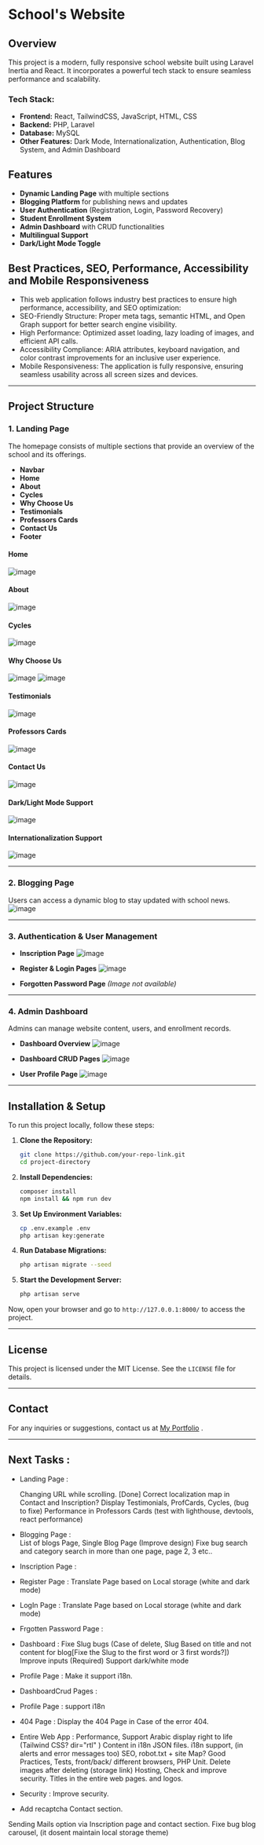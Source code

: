 # School's Website

## Overview
This project is a modern, fully responsive school website built using Laravel Inertia and React. It incorporates a powerful tech stack to ensure seamless performance and scalability.

### **Tech Stack:**
- **Frontend:** React, TailwindCSS, JavaScript, HTML, CSS
- **Backend:** PHP, Laravel
- **Database:** MySQL
- **Other Features:** Dark Mode, Internationalization, Authentication, Blog System, and Admin Dashboard

## Features
- **Dynamic Landing Page** with multiple sections
- **Blogging Platform** for publishing news and updates
- **User Authentication** (Registration, Login, Password Recovery)
- **Student Enrollment System**
- **Admin Dashboard** with CRUD functionalities
- **Multilingual Support**
- **Dark/Light Mode Toggle**

## Best Practices, SEO, Performance, Accessibility and Mobile Responsiveness

- This web application follows industry best practices to ensure high performance, accessibility, and SEO optimization:
- SEO-Friendly Structure: Proper meta tags, semantic HTML, and Open Graph support for better search engine visibility.
- High Performance: Optimized asset loading, lazy loading of images, and efficient API calls.
- Accessibility Compliance: ARIA attributes, keyboard navigation, and color contrast improvements for an inclusive user experience.
- Mobile Responsiveness: The application is fully responsive, ensuring seamless usability across all screen sizes and devices.

---

## Project Structure

### **1. Landing Page**
The homepage consists of multiple sections that provide an overview of the school and its offerings.

- **Navbar**
- **Home**
- **About**
- **Cycles**
- **Why Choose Us**
- **Testimonials**
- **Professors Cards**
- **Contact Us**
- **Footer**

#### **Home**
![image](https://github.com/user-attachments/assets/cb281972-d99f-4c2b-aa14-7a07db05fe49)

#### **About**
![image](https://github.com/user-attachments/assets/1fe41a0a-461d-4c42-a143-2512e9b9aa81)

#### **Cycles**
![image](https://github.com/user-attachments/assets/15b70d6f-4a58-4fd2-ad89-ff0b19c572c8)

#### **Why Choose Us**
![image](https://github.com/user-attachments/assets/476d4d43-127d-4d59-a594-b198c756e3ea)
![image](https://github.com/user-attachments/assets/94121a14-a82a-4443-900d-7e7cb8d6d405)

#### **Testimonials**
![image](https://github.com/user-attachments/assets/04abc8a9-e93b-45f9-aef9-508db9895644)

#### **Professors Cards**
![image](https://github.com/user-attachments/assets/c99bf912-36e7-41f1-a0ae-0b862e4d58cd)

#### **Contact Us**
![image](https://github.com/user-attachments/assets/46308380-9749-40b3-a7e1-ddf1d94ddcda)

#### **Dark/Light Mode Support**
![image](https://github.com/user-attachments/assets/953d31fe-9b35-41d1-94b5-0f7d1b4eea91)

#### **Internationalization Support**
![image](https://github.com/user-attachments/assets/fd4e4e00-6485-4b7b-b72f-831fcfa893e1)

---

### **2. Blogging Page**
Users can access a dynamic blog to stay updated with school news.
![image](https://github.com/user-attachments/assets/97146c33-f776-47e7-99b1-a2e608c2cb9e)

---

### **3. Authentication & User Management**
- **Inscription Page**
  ![image](https://github.com/user-attachments/assets/5d3a4603-d50e-4a85-818f-a1c6b1ccd951)

- **Register & Login Pages**
  ![image](https://github.com/user-attachments/assets/c6ca2f74-87b8-404f-8e48-dde3a77df9e0)

- **Forgotten Password Page** *(Image not available)*

---

### **4. Admin Dashboard**
Admins can manage website content, users, and enrollment records.

- **Dashboard Overview**
  ![image](https://github.com/user-attachments/assets/03088cd9-a89f-4505-ae05-39aea6896fef)

- **Dashboard CRUD Pages**
  ![image](https://github.com/user-attachments/assets/8e076dcf-afac-4f77-a6ca-6205baeaa9c4)

- **User Profile Page**
  ![image](https://github.com/user-attachments/assets/074c606a-7ca0-4396-9090-2222a5bc69b6)

---

## Installation & Setup
To run this project locally, follow these steps:

1. **Clone the Repository:**
   ```bash
   git clone https://github.com/your-repo-link.git
   cd project-directory
   ```

2. **Install Dependencies:**
   ```bash
   composer install
   npm install && npm run dev
   ```

3. **Set Up Environment Variables:**
   ```bash
   cp .env.example .env
   php artisan key:generate
   ```

4. **Run Database Migrations:**
   ```bash
   php artisan migrate --seed
   ```

5. **Start the Development Server:**
   ```bash
   php artisan serve
   ```

Now, open your browser and go to `http://127.0.0.1:8000/` to access the project.

---

## License
This project is licensed under the MIT License. See the `LICENSE` file for details.

---

## Contact
For any inquiries or suggestions, contact us at [My Portfolio](https://lyam0udi.netlify.app/) .

---

## Next Tasks : 
+ Landing Page :
	
	Changing URL while scrolling. [Done]
	Correct localization map in Contact and Inscription?
	Display Testimonials, ProfCards, Cycles, (bug to fixe)
	Performance in Professors Cards (test with lighthouse, devtools, react performance)
+ Blogging Page :	
	List of blogs Page,
	Single Blog Page (Improve design)
	Fixe bug search and category search in more than one page, page 2, 3 etc..
+ Inscription Page :
+ Register Page : 
	Translate Page based on Local storage (white and dark mode)
+ LogIn Page :
	Translate Page based on Local storage (white and dark mode)
+ Frgotten Password Page :
+ Dashboard :
	Fixe Slug bugs (Case of delete, Slug Based on title and not content for blog[Fixe the Slug to the first word or 3 first words?])
	Improve inputs (Required)
	Support dark/white mode
+ Profile Page :
    Make it support i18n.
+ DashboardCrud Pages :
+ Profile Page : support i18n
+ 404 Page :
	Display the 404 Page in Case of the error 404.
+ Entire Web App :
	Performance,
	Support Arabic display right to life (Tailwind CSS? dir="rtl" ) 
	Content in i18n JSON files.
	i18n support, (in alerts and error messages too)
	SEO, robot.txt + site Map? 
	Good Practices,
	Tests, front/back/ different browsers, PHP Unit.
	Delete images after deleting (storage link)
	Hosting,
	Check and improve security.
	Titles in the entire web pages. and logos.
+ Security :
      Improve security.
+ Add recaptcha Contact section.
  

Sending Mails option via Inscription page and contact section. Fixe bug blog carousel, (it dosent maintain local storage theme) 

